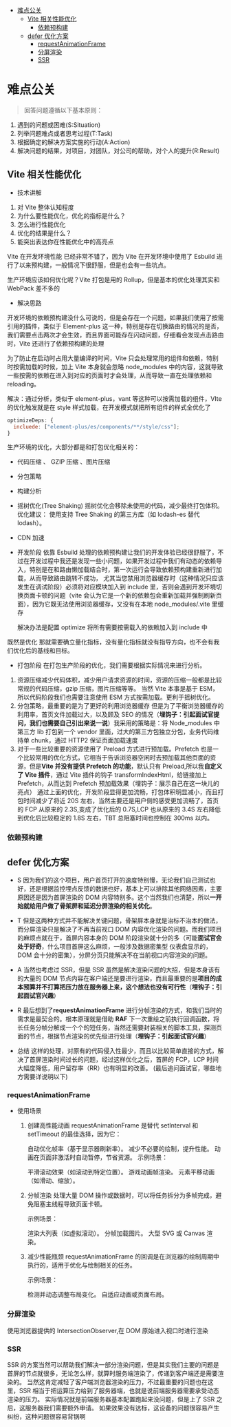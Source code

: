 - [难点公关](#难点公关)
  - [Vite 相关性能优化](#vite-相关性能优化)
    - [依赖预构建](#依赖预构建)
  - [defer 优化方案](#defer-优化方案)
    - [requestAnimationFrame](#requestanimationframe)
    - [分屏渲染](#分屏渲染)
    - [SSR](#ssr)

# 难点公关

> 回答问题遵循以下基本原则：

1. 遇到的问题或困难(S:Situation)
2. 列举问题难点或者思考过程(T:Task)
3. 根据确定的解决方案实施的行动(A:Action)
4. 解决问题的结果，对项目，对团队，对公司的帮助，对个人的提升(R:Result)

## Vite 相关性能优化

- 技术讲解

1. 对 Vite 整体认知程度
2. 为什么要性能优化，优化的指标是什么？
3. 怎么进行性能优化
4. 优化的结果是什么？
5. 能突出表达你在性能优化中的高亮点

Vite 在开发环境性能 已经非常不错了，因为 Vite 在开发环境中使用了 Esbuild 进行了以来预构建，一般情况下很舒服，但是也会有一些坑点。

生产环境应该如何优化呢？Vite 打包是用的 Rollup，但是基本的优化处理其实和 WebPack 差不多的

- 解决思路

开发环境的依赖预构建没什么可说的，但是会存在一个问题，如果我们使用了按需引用的插件，类似于 Element-plus 这一种，特别是存在切换路由的情况的是否，我们需要点击两次才会生效，而且界面可能存在闪动问题，仔细看会发现点击路由时，Vite 还进行了依赖预构建的处理

为了防止在启动时占用大量编译的时间，Vite 只会处理常用的组件和依赖，特别时按需加载的时候，加上 Vite 本身就会忽略 node_modules 中的内容，这就导致一些按需的依赖在进入到对应的页面时才会处理，从而导致一直在处理依赖和 reloading。

解决：通过分析，类似于 element-plus，vant 等这种可以按需加载的组件，VIte 的优化触发就是在 style 样式加载，在开发模式就把所有组件的样式全优化了

```js
optimizeDeps: {
  incluede: ["element-plus/es/components/**/style/css"];
}
```

生产环境的优化，大部分都是和打包优化相关的：

- 代码压缩
  、 GZIP 压缩
  、图片压缩
- 分包策略
- 构建分析
- 摇树优化(Tree Shaking)
  摇树优化会移除未使用的代码，减少最终打包体积。
  优化建议：
  使用支持 Tree Shaking 的第三方库（如 lodash-es 替代 lodash）。
- CDN 加速

- 开发阶段
  依靠 Esbuild 处理的依赖预构建让我们的开发体验已经很舒服了，不过在开发过程中我还是发现一些小问题，如果开发过程中我们有动态的依赖导入，特别是在和路由懒加载结合时，第一次运行会导致依赖预构建重新进行加载，从而导致路由跳转不成功，
  尤其当您禁用浏览器缓存时（这种情况只应该发生在调试阶段）必须将对应模块加入到 include 里，否则会遇到开发环境切换页面卡顿的问题（vite 会认为它是一个新的依赖包会重新加载并强制刷新页面），因为它既无法使用浏览器缓存，又没有在本地 node_modules/.vite 里缓存

  解决办法是配置 optimize 将所有需要按需载入的依赖加入到 include 中

既然是优化 那就需要确立量化指标，没有量化指标就没有指导方向，也不会有我们优化后的基线和目标。

- 打包阶段
  在打包生产阶段的优化，我们需要根据实际情况来进行分析。

1. 资源压缩减少代码体积，减少用户请求资源的时间，资源的压缩一般都是比较常规的代码压缩，gzip 压缩，图片压缩等等。
   当然 Vite 本事是基于 ESM，所以代码阶段我们也需要注意使用 ESM 方式按需加载。更利于摇树优化。
2. 分包策略，最重要的是为了更好的利用浏览器缓存
   但是为了平衡浏览器缓存的利用率，首页文件加载过大，以及顾及 SEO 的情况（**埋钩子：引起面试官提问，我们也需要自己引出来说一说**）我采用的策略是：将 Node_modules 中第三方 lib 打包到一个 vendor 里面，过大的第三方包独立分包，业务代码维持单 chunk，通过 HTTP2 保证页面加载速度
3. 对于一些比较重要的资源使用了 Preload 方式进行预加载。Prefetch 也是一个比较常用的优化方式，它相当于告诉浏览器空闲时去预加载其他页面的资源，但是**Vite 并没有提供 Prefetch 的功能**，默认只有 Preload,所以我**自定义了 Vite 插件**，通过 Vite 插件的钩子 transformIndexHtml，给链接加上 Prefetch，从而达到 Prefetch 预加载效果（埋钩子：展示自己在这一块儿的亮点）
   通过上面的优化，开发阶段显得更加流畅，打包体积明显减小，而且打包时间减少了将近 20S 左右，当然主要还是用户侧的感受更加流畅了，首页的 FCP 从原来的 2.3S,变成了优化后的 0.7S,LCP 也从原来的 3.4S 左右降低到优化后比较稳定的 1.8S 左右，TBT 总阻塞时间也控制在 300ms 以内。

### 依赖预构建

## defer 优化方案

- S
  因为我们的这个项目，用户首页打开的速度特别慢，无论我们自己测试也好，还是根据监控埋点反馈的数据也好，基本上可以排除其他网络因素，主要原因还是因为首屏渲染的 DOM 内容特别多。这个当然我们也清楚，所以**一开始就给用户做了骨架屏和延迟分屏渲染的相关优化**。

- T
  但是这两种方式并不能解决关键问题，骨架屏本身就是治标不治本的做法，而分屏渲染只是解决了不再当前视口 DOM 内容优化渲染的问题。而我们项目的麻烦点就在于，首屏内容本身的 DOM 阶段渲染就十分的多（可能**面试官会处于好奇**，什么项目首屏这么麻烦，一般涉及数据密集型 仪表盘显示的，DOM 会十分的密集），分屏分页只能解决不在当前视口内容渲染的问题。

- A
  当然也考虑过 SSR，但是 SSR 虽然是解决渲染问题的大招，但是本身该有的大量的 DOM 节点内容在客户端还是要进行渲染，而且最重要的是**项目的成本预算并不打算把压力放在服务器上来，这个想法也没有可行性**（**埋钩子：引起面试官兴趣**）

- R
  最后想到了**requestAnimationFrame** 进行分帧渲染的方式，和我们当时的需求是最契合的。根本原理就是借助 **RAF** 下一次重绘之前执行回调函数，将长任务分帧分解成一个个的短任务，当然还需要封装相关的脚本工具，探测页面的节点，根据节点渲染的优先级进行处理（**埋钩子：引起面试官兴趣**）

- 总结
  这样的处理，对原有的代码侵入性最少，而且以比较简单直接的方式，解决了首屏渲染时间过长的问题，经过这样优化之后，首屏的 FCP，LCP 时间大幅度降低，用户留存率（RR）也有明显的改善。
  (最后追问面试官，哪些地方需要详说明以下)

### requestAnimationFrame

- 使用场景

  1. 创建高性能动画
     requestAnimationFrame 是替代 setInterval 和 setTimeout 的最佳选择，因为它：

     自动优化帧率（基于显示器刷新率）。
     减少不必要的绘制，提升性能。
     动画在页面非激活时自动暂停，节省资源。
     示例场景：

     平滑滚动效果（如滚动到特定位置）。
     游戏动画帧渲染。
     元素平移动画（如滑动、缩放）。

  2. 分帧渲染
     处理大量 DOM 操作或数据时，可以将任务拆分为多帧完成，避免阻塞主线程导致页面卡顿。

     示例场景：

     渲染大列表（如虚拟滚动）。
     分帧加载图片。
     大型 SVG 或 Canvas 渲染。

  3. 减少性能瓶颈
     requestAnimationFrame 的回调是在浏览器的绘制周期中执行的，适用于优化与绘制相关的任务。

     示例场景：

     检测并动态调整布局变化。
     自适应动画或页面布局。

### 分屏渲染

使用浏览器提供的 IntersectionObserver,在 DOM 原始进入视口时进行渲染

### SSR

SSR 的方案当然可以帮助我们解决一部分渲染问题，但是其实我们主要的问题是首屏的节点就很多，无论怎么样，就算时服务端渲染了，传递到客户端还是需要渲染的。
当然这肯定减轻了客户端浏览器渲染的压力，不过最重要的问题也在这里，SSR 相当于把运算压力给到了服务器端，也就是说前端服务器需要承受动态渲染的压力。
实际情况就是前端服务器基本配置跑起来没问题，但是上了 SSR 之后，这服务器我们需要额外申请。
如果效果没有达标，这设备的问题很容易产生纠纷，这种问题很容易背锅啊
